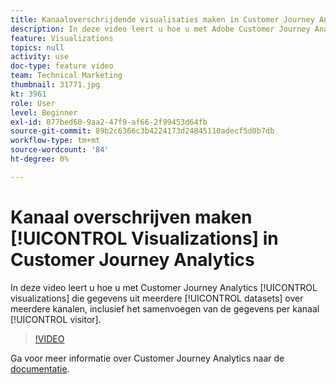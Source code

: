 ```yaml
---
title: Kanaaloverschrijdende visualisaties maken in Customer Journey Analytics
description: In deze video leert u hoe u met Adobe Customer Journey Analytics visualisaties kunt maken die gegevens uit meerdere gegevenssets op meerdere kanalen bevatten, inclusief het samenvoegen van de gegevens per bezoeker.
feature: Visualizations
topics: null
activity: use
doc-type: feature video
team: Technical Marketing
thumbnail: 31771.jpg
kt: 3961
role: User
level: Beginner
exl-id: 077bed60-9aa2-47f9-af66-2f99453d64fb
source-git-commit: 89b2c6366c3b4224173d24845110adecf5d0b7db
workflow-type: tm+mt
source-wordcount: '84'
ht-degree: 0%

---
```


# Kanaal overschrijven maken [!UICONTROL Visualizations] in Customer Journey Analytics

In deze video leert u hoe u met Customer Journey Analytics [!UICONTROL visualizations] die gegevens uit meerdere [!UICONTROL datasets] over meerdere kanalen, inclusief het samenvoegen van de gegevens per kanaal [!UICONTROL visitor].

>[!VIDEO](https://video.tv.adobe.com/v/31771/?quality=12&learn=on)

Ga voor meer informatie over Customer Journey Analytics naar de [documentatie](https://experienceleague.adobe.com/docs/analytics-platform/using/cja-landing.html).
